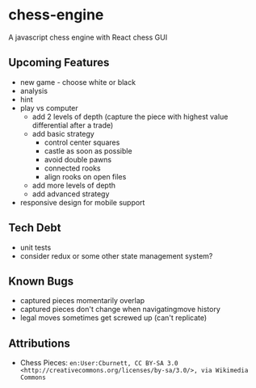 # chess-engine

A javascript chess engine with React chess GUI

## Upcoming Features

- new game - choose white or black
- analysis
- hint
- play vs computer
  - add 2 levels of depth (capture the piece with highest value differential after a trade)
  - add basic strategy
    - control center squares
    - castle as soon as possible
    - avoid double pawns
    - connected rooks
    - align rooks on open files
  - add more levels of depth
  - add advanced strategy
- responsive design for mobile support

## Tech Debt

- unit tests
- consider redux or some other state management system?

## Known Bugs

<!-- - _none_ -->
- captured pieces momentarily overlap
- captured pieces don't change when navigatingmove history
- legal moves sometimes get screwed up (can't replicate)

## Attributions

- Chess Pieces: `en:User:Cburnett, CC BY-SA 3.0 <http://creativecommons.org/licenses/by-sa/3.0/>, via Wikimedia Commons`
